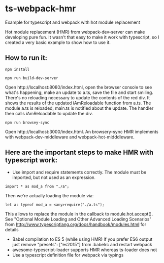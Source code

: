 # ts-webpack-hmr
Example for typescript and webpack with hot module replacement

Hot module replacement (HMR) from webpack-dev-server can make developing pure fun.
It wasn't that easy to make it work with typescript, so I created a very basic example
to show how to use it.

## How to run it:

`npm install`

`npm run build-dev-server`

Open http://localhost:8080/index.html, open the browser console to see what's happening, make an update to a.ts, save the file and start smiling.
There's no reloading necessary to update the contents of the red div. It shows the results of the updated iAmReloadable function from a.ts.
The module a.ts is reloaded, main.ts is notified about the update. The handler then calls iAmReloadable to update the div.

`npm run browsey-sync`

Open http://localhost:3000/index.html. An browsery-sync HMR implements with webpack-dev-middleware and webpack-hot-midddleware.

## Here are the important steps to make HMR with typescript work:

* Use import and require statements correctly.
The module must be imported, but not used as an expression.

`import * as mod_a from "./a";`

Then we're actually loading the module via:

`let a: typeof mod_a = <any>require("./a.ts");`

This allows to replace the module in the callback to module.hot.accept().
See "Optional Module Loading and Other Advanced Loading Scenarios" from http://www.typescriptlang.org/docs/handbook/modules.html for details
* Babel compilation to ES 5 (while using HMR)
If you prefer ES6 output just remove "presets": ["es2015"] from .babelrc and restart webpack
* awesome-typescript-loader supports HMR whereas ts-loader does not
* Use a typescript definition file for webpack via typings
